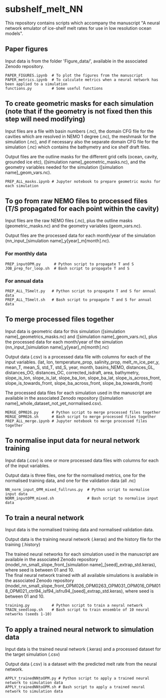 # subshelf_melt_NN
This repository contains scripts which accompany the manuscript "A neural network emulator of ice-shelf melt rates for use in low resolution ocean models". 

##
##

## Paper figures 

Input data is from the folder 'Figure_data/', available in the associated Zenodo repository.

```
PAPER_FIGURES.ipynb  # To plot the figures from the manuscript 
PAPER_metrics.ipynb  # To calculate metrics when a neural network has been applied to a simulation
functions.py         # Some useful functions 
```

##
## 


## To create geometric masks for each simulation (note that if the geometry is not fixed then this step will need modifying)

Input files are a file with basin numbers (.nc), the domain CFG file for the cavities which are resolved in NEMO 1 degree (.nc), the meshmask for the simulation (.nc), and if necessary also the separate domain CFG file for the simulation (.nc) which contains the bathymetry and ice shelf draft files. 

Output files are the outline masks for the different grid cells (ocean, cavity, grounded ice etc), (\[simulation name\]\_geometric\_masks.nc), and the geometry variables needed for the simulation (\[simulation name\]\_geom\_vars.nc).

```
PREP_ALL_masks.ipynb # Jupyter notebook to prepare geometric masks for each simulation
```

## To go from raw NEMO files to processed files (T/S propagated for each point within the cavity) 

Input files are the raw NEMO files (.nc), plus the outline masks (geometric_masks.nc) and the geometry variables (geom_vars.nc).

Output files are the processed data for each month/year of the simulation (nn\_input\_\[simulation name\]\_y\[year\]\_m\[month\].nc). 

### For monthly data 
```
PREP_inputOPM.py      # Python script to propagate T and S
JOB_prep_for_loop.sh  # Bash script to propagate T and S 
```
### For annual data 
```
PREP_ALL_TSmelt.py   # Python script to propagate T and S for annual data 
PREP_ALL_TSmelt.sh   # Bash script to propagate T and S for annual data
```

## To merge processed files together 

Input data is geometric data for this simulation (\[simulation name\]\_geometrics\_masks.nc) and (\[simulation name\]\_geom\_vars.nc), plus the processed data for each month/year of the simulation (nn\_input\_\[simulation name\]\_y\[year\]\_m\[month\].nc)

Output data (.csv) is a processed data file with columns for each of the input variables. 
(lat, lon, temperature_prop, salinity_prop, melt_m_ice_per_y, mean_T, mean_S, std_T, std_S, year, month, basins_NEMO, distances_GL, distances_OO, distances_OC, corrected_isdraft, area, bathymetry, slope_is_lon, slope_is_lat, slope_ba_lon, slope_ba_lat, slope_is_across_front, slope_is_towards_front, slope_ba_across_front, slope_ba_towards_front) 

The processed data files for each simulation used in the manuscript are available in the associated Zenodo repository (\[simulation name\]\_whole\_dataset\_not\_yet\_normalised.csv). 

```
MERGE_OPM026.py      # Python script to merge processed files together 
MERGE_OPM026.sh      # Bash script to merge processed files together
PREP_ALL_merge.ipynb # Jupyter notebook to merge processed files together 
```

## To normalise input data for neural network training

Input data (.csv) is one or more processed data files with columns for each of the input variables. 

Output data is three files, one for the normalised metrics, one for the normalised training data, and one for the validation data (all .nc) 

```
NN_norm_input_OPM_mixed_fullruns.py  # Python script to normalise input data 
NORM_inputOPM_mixed.sh               # Bash script to normalise input data 
```

## To train a neural network 

Input data is the normalised training data and normalised validation data. 

Output data is the training neural network (.keras) and the history file for the training (.history)

The trained neural networks for each simulation used in the manuscript are available in the associated Zenodo repository (model\_nn\_small\_slope\_front\_\[simulation name\]\_\[seed]\_extrap\_std.keras), where seed is between 01 and 10.  
The final neural network trained with all available simulations is available in the associated Zenodo repository (model\_nn\_small\_slope\_front\_OPM026\_OPM0263\_OPM031\_OPM016\_OPM018\_OPM021\_ctrl94\_isf94\_isfru94\_\[seed\]\_extrap\_std.keras), where seed is between 01 and 10.  

```
training.py          # Python script to train a neural network
TRAIN_seedloop.sh    # Bash script to train ensemble of 10 neural networks (seeds 1-10)
```

## To apply a trained neural network to simulation data 

Input data is the trained neural network (.keras) and a processed dataset for the target simulation (.csv)

Output data (.csv) is a dataset with the predicted melt rate from the neural network. 

```
APPLY_trainedNNtoOPM.py # Python script to apply a trained neural network to simulation data 
APPLY_trainedNNtoOPM.sh # Bash script to apply a trained neural network to simulation data 
```
